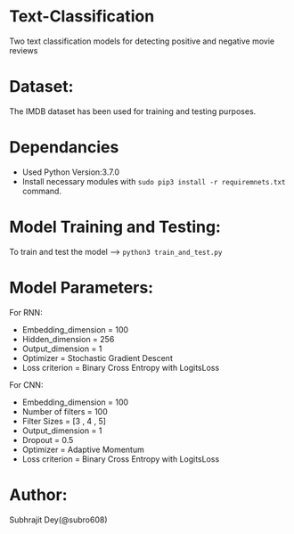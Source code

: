 # Text-Classification
Two text classification models for detecting positive and negative movie reviews
# Dataset:
The IMDB dataset has been used for training and testing purposes.
# Dependancies
* Used Python Version:3.7.0
* Install necessary modules with `sudo pip3 install -r requiremnets.txt` command.
# Model Training and Testing:
To train and test the model --> `python3 train_and_test.py`
# Model Parameters:
For RNN:
  * Embedding_dimension = 100
  * Hidden_dimension = 256
  * Output_dimension = 1
  * Optimizer = Stochastic Gradient Descent
  * Loss criterion = Binary Cross Entropy with LogitsLoss

For CNN:
  * Embedding_dimension = 100
  * Number of filters = 100
  * Filter Sizes = [3 , 4 , 5]
  * Output_dimension = 1
  * Dropout = 0.5
  * Optimizer = Adaptive Momentum
  * Loss criterion = Binary Cross Entropy with LogitsLoss
# Author:
Subhrajit Dey(@subro608)
  
  
  
  
